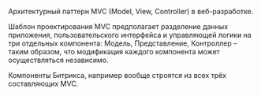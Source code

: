 Архитектурный паттерн MVC (Model, View, Controller) в веб-разработке.

Шаблон проектирования MVC предполагает разделение данных приложения, пользовательского интерфейса 
и управляющей логики на три отдельных компонента: 
    Модель, 
    Представление, 
    Контроллер 
  – таким образом, что модификация каждого компонента может осуществляться независимо.

Компоненты Битрикса, например вообще строятся из всех трёх составляющих MVC.
